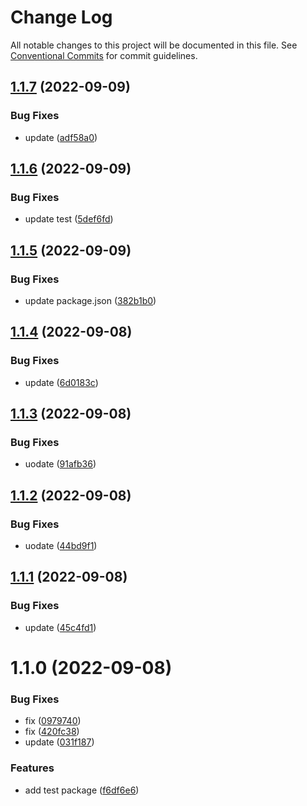 # Change Log

All notable changes to this project will be documented in this file.
See [Conventional Commits](https://conventionalcommits.org) for commit guidelines.

## [1.1.7](https://github.com/PeopleWhoListenToStories/lx-lib/compare/@lx/test@1.1.6...@lx/test@1.1.7) (2022-09-09)


### Bug Fixes

* update ([adf58a0](https://github.com/PeopleWhoListenToStories/lx-lib/commit/adf58a0f4d3827b0aa105a2f38dc33134b2ef972))





## [1.1.6](https://github.com/PeopleWhoListenToStories/lx-lib/compare/@lx/test@1.1.5...@lx/test@1.1.6) (2022-09-09)


### Bug Fixes

* update test ([5def6fd](https://github.com/PeopleWhoListenToStories/lx-lib/commit/5def6fd847f778b3752ed1bb6c89be20c4da7909))





## [1.1.5](https://github.com/PeopleWhoListenToStories/lx-lib/compare/@lx/test@1.1.4...@lx/test@1.1.5) (2022-09-09)


### Bug Fixes

* update package.json ([382b1b0](https://github.com/PeopleWhoListenToStories/lx-lib/commit/382b1b099d1ae7d2e46fa38ae2f9a32f0494807d))






## [1.1.4](https://github.com/PeopleWhoListenToStories/lx-lib/compare/@lx/test@1.1.3...@lx/test@1.1.4) (2022-09-08)


### Bug Fixes

* update ([6d0183c](https://github.com/PeopleWhoListenToStories/lx-lib/commit/6d0183cb60df6cb9e22d9ab678e8ce1e214e390b))





## [1.1.3](https://github.com/PeopleWhoListenToStories/lx-lib/compare/@lx/test@1.1.2...@lx/test@1.1.3) (2022-09-08)


### Bug Fixes

* uodate ([91afb36](https://github.com/PeopleWhoListenToStories/lx-lib/commit/91afb36380f9570247f7040d9e684f27f6a02bf2))





## [1.1.2](https://github.com/PeopleWhoListenToStories/lx-lib/compare/@lx/test@1.1.1...@lx/test@1.1.2) (2022-09-08)


### Bug Fixes

* uodate ([44bd9f1](https://github.com/PeopleWhoListenToStories/lx-lib/commit/44bd9f1e74ddfbdad90f469e6eb81d6766b556f3))





## [1.1.1](https://github.com/PeopleWhoListenToStories/lx-lib/compare/@lx/test@1.1.0...@lx/test@1.1.1) (2022-09-08)


### Bug Fixes

* update ([45c4fd1](https://github.com/PeopleWhoListenToStories/lx-lib/commit/45c4fd1795bdf9ab33ceac992700e72b15b530b4))





# 1.1.0 (2022-09-08)


### Bug Fixes

* fix ([0979740](https://github.com/PeopleWhoListenToStories/lx-lib/commit/0979740ca0739b948979b55c5ec77d9d8e0d03d5))
* fix ([420fc38](https://github.com/PeopleWhoListenToStories/lx-lib/commit/420fc38103c68d9267b87dc9ab3a7f3053ab2012))
* update ([031f187](https://github.com/PeopleWhoListenToStories/lx-lib/commit/031f1872a4e70ab431ca0e3dd3e147db9047dce4))


### Features

* add test package ([f6df6e6](https://github.com/PeopleWhoListenToStories/lx-lib/commit/f6df6e65b48d03f98605ff0a3b1c631bb387cfc9))
